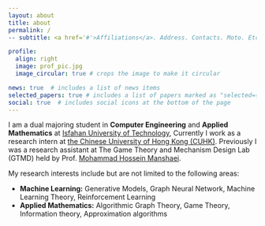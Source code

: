 ```yaml
---
layout: about
title: about
permalink: /
-- subtitle: <a href='#'>Affiliations</a>. Address. Contacts. Moto. Etc.

profile:
  align: right
  image: prof_pic.jpg
  image_circular: true # crops the image to make it circular

news: true  # includes a list of news items
selected_papers: true # includes a list of papers marked as "selected={true}"
social: true  # includes social icons at the bottom of the page
---
```

I am a dual majoring student in **Computer Engineering** and **Applied Mathematics** at [Isfahan University of Technology](https://english.iut.ac.ir/),
Currently I work as a research intern at [the Chinese University of Hong Kong (CUHK)](https://www.cse.cuhk.edu.hk/).
Previously I was a research assistant at The Game Theory and Mechanism Design Lab (GTMD) held by Prof. [Mohammad Hossein Manshaei](https://scholar.google.com/citations?user=33d716cAAAAJ).

My research interests include but are not limited to the following areas:
- **Machine Learning:** Generative Models, Graph Neural Network, Machine Learning Theory, Reinforcement Learning
- **Applied Mathematics:** Algorithmic Graph Theory, Game Theory, Information theory, Approximation algorithms
